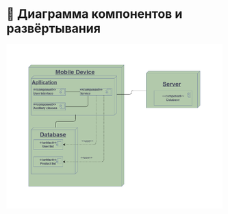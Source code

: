 # :floppy_disk: __Диаграмма компонентов и развёртывания__  

![Диаграмма компонентов и развёртывания](https://github.com/Alexrshut/LAB2_ZhTSRPO/blob/main/docs/diagrams/Component%20and%20Deployment/DeploymentDiagram.png) 
